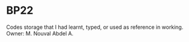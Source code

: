 # BP22
Codes storage that I had learnt, typed, or used as reference in working.
Owner: M. Nouval Abdel A.